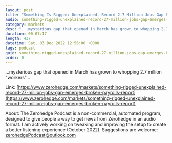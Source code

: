 ```yaml
---
layout: post
title: "Something Is Rigged: Unexplained, Record 2.7 Million Jobs Gap Emerges In Broken Payrolls Report"
audio: something-rigged-unexplained-record-27-million-jobs-gap-emerges-broken-payrolls-report-0
category: markets
desc: "...mysterious gap that opened in March has grown to whopping 2.7 million &quot;workers&quot;..."
duration: 00:07:17
length: 437
datetime: Sat, 03 Dec 2022 12:56:00 +0000
tags: podcast
guid: something-rigged-unexplained-record-27-million-jobs-gap-emerges-broken-payrolls-report-0
order: 0
---
```

...mysterious gap that opened in March has grown to whopping 2.7 million &quot;workers&quot;...

Link: [https://www.zerohedge.com/markets/something-rigged-unexplained-record-27-million-jobs-gap-emerges-broken-payrolls-report](https://www.zerohedge.com/markets/something-rigged-unexplained-record-27-million-jobs-gap-emerges-broken-payrolls-report)

About: The Zerohedge Podcast is a non-commercial, automated program, designed to give people a way to get news from Zerohedge in an audio format.  I am actively working on tweaking and improving the setup to create a better listening experience (October 2022).  Suggestions are welcome: [zerohedgePodcast@outlook.com](mailto:zerohedgePodcast@outlook.com)